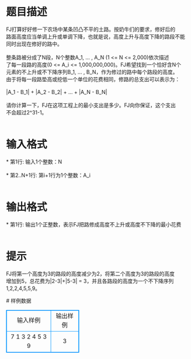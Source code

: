 # 

 
 # 题目描述 
<p>
    FJ打算好好修一下农场中某条凹凸不平的土路。按奶牛们的要求，修好后的<br>路面高度应当单调上升或单调下降，也就是说，高度上升与高度下降的路段不能<br>同时出现在修好的路中。<br><br>    整条路被分成了N段，N个整数A_1, ... , A_N (1 <= N <= 2,000)依次描述<br>了每一段路的高度(0 <= A_i <= 1,000,000,000)。FJ希望找到一个恰好含N个<br>元素的不上升或不下降序列B_1, ... , B_N，作为修过的路中每个路段的高度。<br>由于将每一段路垫高或挖低一个单位的花费相同，修路的总支出可以表示为：<br><br>         |A_1 - B_1| + |A_2 - B_2| + ... + |A_N - B_N|<br><br>    请你计算一下，FJ在这项工程上的最小支出是多少。FJ向你保证，这个支出<br>不会超过2^31-1。<br><br></p> 

 
 # 输入格式 
<p>
* 第1行: 输入1个整数：N<br><br>* 第2..N+1行: 第i+1行为1个整数：A_i<br><br></p> 

 
 # 输出格式 
<p>
* 第1行: 输出1个正整数，表示FJ把路修成高度不上升或高度不下降的最小花费<br><br></p> 

 
 # 提示 
<p>
    FJ将第一个高度为3的路段的高度减少为2，将第二个高度为3的路段的高度<br>增加到5，总花费为|2-3|+|5-3| = 3，并且各路段的高度为一个不下降序列<br>1,2,2,4,5,5,9。<br></p> 
# 样例数据
<style>
        table,table tr th, table tr td { border:1px solid #0094ff; }
        table { width: 200px; min-height: 25px; line-height: 25px; text-align: center; border-collapse: collapse;}   
    </style>
<table>
	<tr>
		<td>输入样例</td>
		<td>输出样例</td>
	</tr>
<tr><td>7
1
3
2
4
5
3
9

</td><td>3
</td></tr></table>
